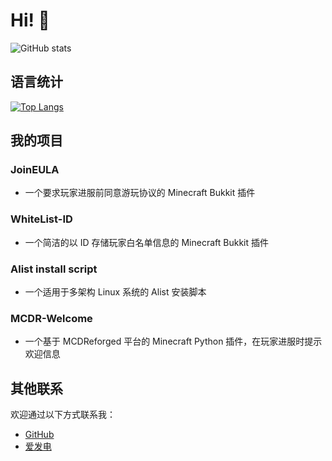 # Hi! 👋

![GitHub stats](https://github-readme-stats.vercel.app/api?username=Zhang12334&show_icons=true&count_private=true&theme=ambient_gradient)

## 语言统计
[![Top Langs](https://github-readme-stats.vercel.app/api/top-langs/?username=Zhang12334&layout=compact)](https://github.com/Zhang12334/github-readme-stats)

## 我的项目
### JoinEULA
 - 一个要求玩家进服前同意游玩协议的 Minecraft Bukkit 插件

### WhiteList-ID
 - 一个简洁的以 ID 存储玩家白名单信息的 Minecraft Bukkit 插件

### Alist install script
 - 一个适用于多架构 Linux 系统的 Alist 安装脚本

### MCDR-Welcome
 - 一个基于 MCDReforged 平台的 Minecraft Python 插件，在玩家进服时提示欢迎信息

## 其他联系
欢迎通过以下方式联系我：
- [GitHub](https://github.com/Zhang12334)
- [爱发电](https://afdian.com/a/NachoNeko_)

